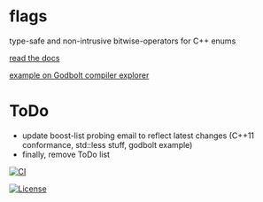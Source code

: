 # flags
type-safe and non-intrusive bitwise-operators for C++ enums

[read the docs](https://tobias-loew.github.io/flags)

[example on Godbolt compiler explorer](https://godbolt.org/z/bMrfb6Gz5)

# ToDo

* update boost-list probing email to reflect latest changes (C++11 conformance, std::less stuff, godbolt example)
* finally, remove ToDo list

[![CI](https://github.com/tobias-loew/flags/actions/workflows/ci.yml/badge.svg)](https://github.com/tobias-loew/flags/actions/workflows/ci.yml)

[![License](https://img.shields.io/badge/license-boost-brightgreen.svg)](LICENSE_1_0.txt)
